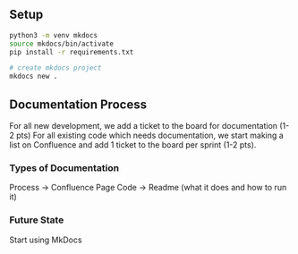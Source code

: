 ## Setup

```bash
python3 -m venv mkdocs
source mkdocs/bin/activate
pip install -r requirements.txt

# create mkdocs project
mkdocs new .
```

## Documentation Process

For all new development, we add a ticket to the board for documentation (1-2 pts)
For all existing code which needs documentation, we start making a list on Confluence and add 1 ticket to the board per sprint (1-2 pts).

### Types of Documentation
Process -> Confluence Page
Code -> Readme (what it does and how to run it)

### Future State
Start using MkDocs 

